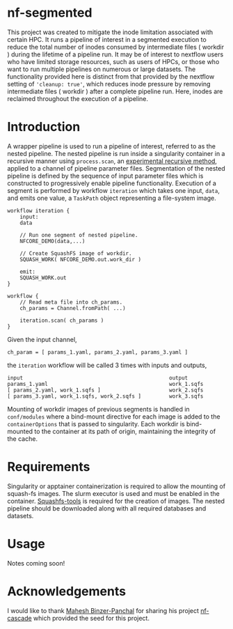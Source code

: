 # nf-segmented

This project was created to mitigate the inode limitation associated with certain HPC.  It runs a pipeline of
interest in a segmented execution to reduce the total number of inodes consumed by intermediate files ( workdir )
during the lifetime of a pipeline run.
It may be of interest to nextflow users who have limited storage resources, such as users of HPCs, or
those who want to run multiple pipelines on numerous or large datasets.  The functionality provided here 
is distinct from that provided by the nextflow setting of `'cleanup: true'`, which reduces inode pressure by removing
intermediate files ( workdir ) after a complete pipeline run. Here, inodes are reclaimed throughout the execution
of a pipeline.

# Introduction
A wrapper pipeline is used to run a pipeline of interest, referred to as
the nested pipeline.  The nested pipeline is run inside a singularity container in a recursive manner using
`process.scan`, an [experimental recursive method](https://github.com/nextflow-io/nextflow/discussions/2521), applied to a channel of pipeline parameter files.
Segmentation of the nested pipeline is defined by the sequence of input parameter files
which is constructed to
progressively enable pipeline functionality.  Execution of
a segment is performed by workflow `iteration` which takes one input, `data`, and emits one value, a `TaskPath` object representing a file-system image.

```nextflow
workflow iteration {
    input:
    data

    // Run one segment of nested pipeline.
    NFCORE_DEMO(data,...)

    // Create SquashFS image of workdir.
    SQUASH_WORK( NFCORE_DEMO.out.work_dir )

    emit:
    SQUASH_WORK.out
}

workflow {
    // Read meta file into ch_params.
    ch_params = Channel.fromPath( ...)

    iteration.scan( ch_params )
}
```
Given the input channel,
```
ch_param = [ params_1.yaml, params_2.yaml, params_3.yaml ]
```
the `iteration` workflow will be called 3 times with inputs and outputs,
```
input                                               output
params_1.yaml                                       work_1.sqfs
[ params_2.yaml, work_1.sqfs ]                      work_2.sqfs
[ params_3.yaml, work_1.sqfs, work_2.sqfs ]         work_3.sqfs
```
Mounting of workdir images of previous segments is handled in `conf/modules` where a bind-mount directive for
each image is added to the `containerOptions` that is passed to singularity.  Each workdir is bind-mounted
to the container at its path of origin, maintaining the integrity of the cache.

# Requirements

Singularity or apptainer containerization is required to allow the mounting of squash-fs images.  The slurm executor is
used and must be enabled in the container.  [Squashfs-tools](https://github.com/plougher/squashfs-tools) is required for the creation of images.  The nested pipeline should be downloaded along with all required databases and datasets.

# Usage
Notes coming soon!

# Acknowledgements
I would like to thank [Mahesh Binzer-Panchal](https://github.com/mahesh-panchal) for sharing his project [nf-cascade](https://github.com/mahesh-panchal/nf-cascade) which provided the seed for this project.
